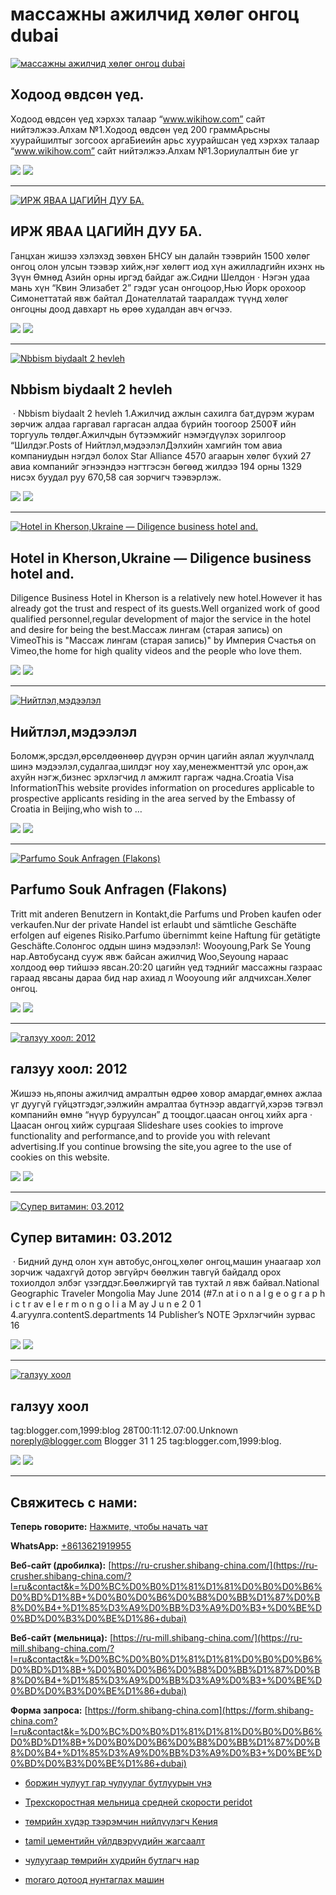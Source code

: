 # массажны ажилчид хөлөг онгоц dubai

<a href="https://swt.shibang-china.com/?l=ru&img&k=%D0%BC%D0%B0%D1%81%D1%81%D0%B0%D0%B6%D0%BD%D1%8B+%D0%B0%D0%B6%D0%B8%D0%BB%D1%87%D0%B8%D0%B4+%D1%85%D3%A9%D0%BB%D3%A9%D0%B3+%D0%BE%D0%BD%D0%B3%D0%BE%D1%86+dubai" target="_blank">![массажны ажилчид хөлөг онгоц dubai](http://static.shibang-china.com/all-800x300/526.jpg)</a>

## Ходоод өвдсөн үед.
Ходоод өвдсөн үед хэрхэх талаар “www.wikihow.com” сайт нийтэлжээ.Алхам №1.Ходоод өвдсөн үед 200 граммАрьсны хуурайшилтыг зогсоох аргаБиеийн арьс хуурайшсан үед хэрхэх талаар “www.wikihow.com” сайт нийтэлжээ.Алхам №1.Зориулалтын бие уг


<a href="https://whatsapp.shibangsoft.com/WhatsApp.php" target="_blank" title="WhatsApp">![](http://static.shibang-china.com/icon/whatsapp.png)</a> <a href="https://swt.shibang-china.com/?l=ru&icon&k=%D0%BC%D0%B0%D1%81%D1%81%D0%B0%D0%B6%D0%BD%D1%8B+%D0%B0%D0%B6%D0%B8%D0%BB%D1%87%D0%B8%D0%B4+%D1%85%D3%A9%D0%BB%D3%A9%D0%B3+%D0%BE%D0%BD%D0%B3%D0%BE%D1%86+dubai" target="_blank">![](http://static.shibang-china.com/icon/chat-ru.png)</a>

---

<a href="https://swt.shibang-china.com/?l=ru&img&k=%D0%BC%D0%B0%D1%81%D1%81%D0%B0%D0%B6%D0%BD%D1%8B+%D0%B0%D0%B6%D0%B8%D0%BB%D1%87%D0%B8%D0%B4+%D1%85%D3%A9%D0%BB%D3%A9%D0%B3+%D0%BE%D0%BD%D0%B3%D0%BE%D1%86+dubai" target="_blank">![ИРЖ ЯВАА ЦАГИЙН ДУУ БА.](http://static.shibang-china.com/all-800x300/190.jpg)</a>

## ИРЖ ЯВАА ЦАГИЙН ДУУ БА.
Ганцхан жишээ хэлэхэд зөвхөн БНСУ ын далайн тээврийн 1500 хөлөг онгоц олон улсын тээвэр хийж,нэг хөлөгт иод хүн ажилладгийн ихэнх нь Зүүн Өмнөд Азийн орны иргэд байдаг аж.Сидни Шелдон&nbsp;&#0183;&#32;Нэгэн удаа мань хүн “Квин Элизабет 2” гэдэг усан онгоцоор,Нью Йорк орохоор Симонеттатай явж байтал Донателлатай тааралдаж түүнд хөлөг онгоцны доод давхарт нь өрөө худалдан авч өгчээ.


<a href="https://whatsapp.shibangsoft.com/WhatsApp.php" target="_blank" title="WhatsApp">![](http://static.shibang-china.com/icon/whatsapp.png)</a> <a href="https://swt.shibang-china.com/?l=ru&icon&k=%D0%BC%D0%B0%D1%81%D1%81%D0%B0%D0%B6%D0%BD%D1%8B+%D0%B0%D0%B6%D0%B8%D0%BB%D1%87%D0%B8%D0%B4+%D1%85%D3%A9%D0%BB%D3%A9%D0%B3+%D0%BE%D0%BD%D0%B3%D0%BE%D1%86+dubai" target="_blank">![](http://static.shibang-china.com/icon/chat-ru.png)</a>

---

<a href="https://swt.shibang-china.com/?l=ru&img&k=%D0%BC%D0%B0%D1%81%D1%81%D0%B0%D0%B6%D0%BD%D1%8B+%D0%B0%D0%B6%D0%B8%D0%BB%D1%87%D0%B8%D0%B4+%D1%85%D3%A9%D0%BB%D3%A9%D0%B3+%D0%BE%D0%BD%D0%B3%D0%BE%D1%86+dubai" target="_blank">![Nbbism biydaalt 2 hevleh](http://static.shibang-china.com/all-800x300/1147.jpg)</a>

## Nbbism biydaalt 2 hevleh
&nbsp;&#0183;&#32;Nbbism biydaalt 2 hevleh 1.Ажилчид ажлын сахилга бат,дүрэм журам зөрчиж алдаа гаргавал гаргасан алдаа бүрийн тоогоор 2500₮ ийн торгууль төлдөг.Ажилчдын бүтээмжийг нэмэгдүүлэх зорилгоор “Шилдэг.Posts of Нийтлэл,мэдээлэлДэлхийн хамгийн том авиа компаниудын нэгдэл болох Star Alliance 4570 агаарын хөлөг бүхий 27 авиа компанийг эгнээндээ нэгтгэсэн бөгөөд жилдээ 194 орны 1329 нисэх буудал руу 670,58 сая зорчигч тээвэрлэж.


<a href="https://whatsapp.shibangsoft.com/WhatsApp.php" target="_blank" title="WhatsApp">![](http://static.shibang-china.com/icon/whatsapp.png)</a> <a href="https://swt.shibang-china.com/?l=ru&icon&k=%D0%BC%D0%B0%D1%81%D1%81%D0%B0%D0%B6%D0%BD%D1%8B+%D0%B0%D0%B6%D0%B8%D0%BB%D1%87%D0%B8%D0%B4+%D1%85%D3%A9%D0%BB%D3%A9%D0%B3+%D0%BE%D0%BD%D0%B3%D0%BE%D1%86+dubai" target="_blank">![](http://static.shibang-china.com/icon/chat-ru.png)</a>

---

<a href="https://swt.shibang-china.com/?l=ru&img&k=%D0%BC%D0%B0%D1%81%D1%81%D0%B0%D0%B6%D0%BD%D1%8B+%D0%B0%D0%B6%D0%B8%D0%BB%D1%87%D0%B8%D0%B4+%D1%85%D3%A9%D0%BB%D3%A9%D0%B3+%D0%BE%D0%BD%D0%B3%D0%BE%D1%86+dubai" target="_blank">![Hotel in Kherson,Ukraine — Diligence business hotel and.](http://static.shibang-china.com/all-800x300/282.jpg)</a>

## Hotel in Kherson,Ukraine — Diligence business hotel and.
Diligence Business Hotel in Kherson is a relatively new hotel.However it has already got the trust and respect of its guests.Well organized work of good qualified personnel,regular development of major the service in the hotel and desire for being the best.Массаж лингам (старая запись) on VimeoThis is &quot;Массаж лингам (старая запись)&quot; by Империя Счастья on Vimeo,the home for high quality videos and the people who love them.


<a href="https://whatsapp.shibangsoft.com/WhatsApp.php" target="_blank" title="WhatsApp">![](http://static.shibang-china.com/icon/whatsapp.png)</a> <a href="https://swt.shibang-china.com/?l=ru&icon&k=%D0%BC%D0%B0%D1%81%D1%81%D0%B0%D0%B6%D0%BD%D1%8B+%D0%B0%D0%B6%D0%B8%D0%BB%D1%87%D0%B8%D0%B4+%D1%85%D3%A9%D0%BB%D3%A9%D0%B3+%D0%BE%D0%BD%D0%B3%D0%BE%D1%86+dubai" target="_blank">![](http://static.shibang-china.com/icon/chat-ru.png)</a>

---

<a href="https://swt.shibang-china.com/?l=ru&img&k=%D0%BC%D0%B0%D1%81%D1%81%D0%B0%D0%B6%D0%BD%D1%8B+%D0%B0%D0%B6%D0%B8%D0%BB%D1%87%D0%B8%D0%B4+%D1%85%D3%A9%D0%BB%D3%A9%D0%B3+%D0%BE%D0%BD%D0%B3%D0%BE%D1%86+dubai" target="_blank">![Нийтлэл,мэдээлэл](http://static.shibang-china.com/all-800x300/9.jpg)</a>

## Нийтлэл,мэдээлэл
Боломж,эрсдэл,өрсөлдөөнөөр дүүрэн орчин цагийн аялал жуулчлалд шинэ мэдээлэл,судалгаа,шилдэг ноу хау,менежменттэй улс орон,аж ахуйн нэгж,бизнес эрхлэгчид л амжилт гаргаж чадна.Croatia Visa InformationThis website provides information on procedures applicable to prospective applicants residing in the area served by the Embassy of Croatia in Beijing,who wish to …


<a href="https://whatsapp.shibangsoft.com/WhatsApp.php" target="_blank" title="WhatsApp">![](http://static.shibang-china.com/icon/whatsapp.png)</a> <a href="https://swt.shibang-china.com/?l=ru&icon&k=%D0%BC%D0%B0%D1%81%D1%81%D0%B0%D0%B6%D0%BD%D1%8B+%D0%B0%D0%B6%D0%B8%D0%BB%D1%87%D0%B8%D0%B4+%D1%85%D3%A9%D0%BB%D3%A9%D0%B3+%D0%BE%D0%BD%D0%B3%D0%BE%D1%86+dubai" target="_blank">![](http://static.shibang-china.com/icon/chat-ru.png)</a>

---

<a href="https://swt.shibang-china.com/?l=ru&img&k=%D0%BC%D0%B0%D1%81%D1%81%D0%B0%D0%B6%D0%BD%D1%8B+%D0%B0%D0%B6%D0%B8%D0%BB%D1%87%D0%B8%D0%B4+%D1%85%D3%A9%D0%BB%D3%A9%D0%B3+%D0%BE%D0%BD%D0%B3%D0%BE%D1%86+dubai" target="_blank">![Parfumo Souk Anfragen (Flakons)](http://static.shibang-china.com/all-800x300/40.jpg)</a>

## Parfumo Souk Anfragen (Flakons)
Tritt mit anderen Benutzern in Kontakt,die Parfums und Proben kaufen oder verkaufen.Nur der private Handel ist erlaubt und s&#228;mtliche Gesch&#228;fte erfolgen auf eigenes Risiko.Parfumo &#252;bernimmt keine Haftung f&#252;r get&#228;tigte Gesch&#228;fte.Солонгос оддын шинэ мэдээлэл!: Wooyoung,Park Se Young нар.Автобусанд сууж явж байсан ажилчид Woo,Seyoung нараас холдоод өөр тийшээ явсан.20:20 цагийн үед тэднийг массажны газраас гараад явсаны дараа бид нар ахиад л Wooyoung ийг алдчихсан.Хөлөг онгоц.


<a href="https://whatsapp.shibangsoft.com/WhatsApp.php" target="_blank" title="WhatsApp">![](http://static.shibang-china.com/icon/whatsapp.png)</a> <a href="https://swt.shibang-china.com/?l=ru&icon&k=%D0%BC%D0%B0%D1%81%D1%81%D0%B0%D0%B6%D0%BD%D1%8B+%D0%B0%D0%B6%D0%B8%D0%BB%D1%87%D0%B8%D0%B4+%D1%85%D3%A9%D0%BB%D3%A9%D0%B3+%D0%BE%D0%BD%D0%B3%D0%BE%D1%86+dubai" target="_blank">![](http://static.shibang-china.com/icon/chat-ru.png)</a>

---

<a href="https://swt.shibang-china.com/?l=ru&img&k=%D0%BC%D0%B0%D1%81%D1%81%D0%B0%D0%B6%D0%BD%D1%8B+%D0%B0%D0%B6%D0%B8%D0%BB%D1%87%D0%B8%D0%B4+%D1%85%D3%A9%D0%BB%D3%A9%D0%B3+%D0%BE%D0%BD%D0%B3%D0%BE%D1%86+dubai" target="_blank">![галзуу хоол: 2012](http://static.shibang-china.com/all-800x300/408.jpg)</a>

## галзуу хоол: 2012
Жишээ нь,японы ажилчид амралтын өдрөө ховор амардаг,өмнөх ажлаа үг дуугүй гүйцэтгэдэг,ээлжийн амралтаа бүтнээр авдаггүй,хэрэв тэгвэл компанийн өмнө “нүүр буруулсан” д тооцдог.цаасан онгоц хийх арга&nbsp;&#0183;&#32;Цаасан онгоц хийж сурцгаая Slideshare uses cookies to improve functionality and performance,and to provide you with relevant advertising.If you continue browsing the site,you agree to the use of cookies on this website.


<a href="https://whatsapp.shibangsoft.com/WhatsApp.php" target="_blank" title="WhatsApp">![](http://static.shibang-china.com/icon/whatsapp.png)</a> <a href="https://swt.shibang-china.com/?l=ru&icon&k=%D0%BC%D0%B0%D1%81%D1%81%D0%B0%D0%B6%D0%BD%D1%8B+%D0%B0%D0%B6%D0%B8%D0%BB%D1%87%D0%B8%D0%B4+%D1%85%D3%A9%D0%BB%D3%A9%D0%B3+%D0%BE%D0%BD%D0%B3%D0%BE%D1%86+dubai" target="_blank">![](http://static.shibang-china.com/icon/chat-ru.png)</a>

---

<a href="https://swt.shibang-china.com/?l=ru&img&k=%D0%BC%D0%B0%D1%81%D1%81%D0%B0%D0%B6%D0%BD%D1%8B+%D0%B0%D0%B6%D0%B8%D0%BB%D1%87%D0%B8%D0%B4+%D1%85%D3%A9%D0%BB%D3%A9%D0%B3+%D0%BE%D0%BD%D0%B3%D0%BE%D1%86+dubai" target="_blank">![Супер витамин: 03.2012](http://static.shibang-china.com/all-800x300/22.jpg)</a>

## Супер витамин: 03.2012
&nbsp;&#0183;&#32;Бидний дунд олон хүн автобус,онгоц,хөлөг онгоц,машин унаагаар хол зорчиж чадахгүй дотор эвгүйрч бөөлжин тавгүй байдалд орох тохиолдол элбэг үзэгддэг.Бөөлжиргүй тав тухтай л явж байвал.National Geographic Traveler Mongolia May June 2014 (#7.n at i o n a l g e o g r a p h i c t r av e l e r m o n g o l i a M ay J u n e 2 0 1 4.агуулга.contentS.departments 14 Publisher’s NOTE Эрхлэгчийн зурвас 16


<a href="https://whatsapp.shibangsoft.com/WhatsApp.php" target="_blank" title="WhatsApp">![](http://static.shibang-china.com/icon/whatsapp.png)</a> <a href="https://swt.shibang-china.com/?l=ru&icon&k=%D0%BC%D0%B0%D1%81%D1%81%D0%B0%D0%B6%D0%BD%D1%8B+%D0%B0%D0%B6%D0%B8%D0%BB%D1%87%D0%B8%D0%B4+%D1%85%D3%A9%D0%BB%D3%A9%D0%B3+%D0%BE%D0%BD%D0%B3%D0%BE%D1%86+dubai" target="_blank">![](http://static.shibang-china.com/icon/chat-ru.png)</a>

---

<a href="https://swt.shibang-china.com/?l=ru&img&k=%D0%BC%D0%B0%D1%81%D1%81%D0%B0%D0%B6%D0%BD%D1%8B+%D0%B0%D0%B6%D0%B8%D0%BB%D1%87%D0%B8%D0%B4+%D1%85%D3%A9%D0%BB%D3%A9%D0%B3+%D0%BE%D0%BD%D0%B3%D0%BE%D1%86+dubai" target="_blank">![галзуу хоол](http://static.shibang-china.com/all-800x300/454.jpg)</a>

## галзуу хоол
tag:blogger.com,1999:blog 28T00:11:12.07:00.Unknown noreply@blogger.com Blogger 31 1 25 tag:blogger.com,1999:blog.

<a href="https://whatsapp.shibangsoft.com/WhatsApp.php" target="_blank" title="WhatsApp">![](http://static.shibang-china.com/icon/whatsapp.png)</a> <a href="https://swt.shibang-china.com/?l=ru&icon&k=%D0%BC%D0%B0%D1%81%D1%81%D0%B0%D0%B6%D0%BD%D1%8B+%D0%B0%D0%B6%D0%B8%D0%BB%D1%87%D0%B8%D0%B4+%D1%85%D3%A9%D0%BB%D3%A9%D0%B3+%D0%BE%D0%BD%D0%B3%D0%BE%D1%86+dubai" target="_blank">![](http://static.shibang-china.com/icon/chat-ru.png)</a>

---
## Свяжитесь с нами:

**Теперь говорите:** [Нажмите, чтобы начать чат](https://swt.shibang-china.com?l=ru&contact&k=%D0%BC%D0%B0%D1%81%D1%81%D0%B0%D0%B6%D0%BD%D1%8B+%D0%B0%D0%B6%D0%B8%D0%BB%D1%87%D0%B8%D0%B4+%D1%85%D3%A9%D0%BB%D3%A9%D0%B3+%D0%BE%D0%BD%D0%B3%D0%BE%D1%86+dubai)

**WhatsApp:**  [+8613621919955](https://whatsapp.shibangsoft.com/WhatsApp.php)

**Веб-сайт (дробилка):** [https://ru-crusher.shibang-china.com/](https://ru-crusher.shibang-china.com/?l=ru&contact&k=%D0%BC%D0%B0%D1%81%D1%81%D0%B0%D0%B6%D0%BD%D1%8B+%D0%B0%D0%B6%D0%B8%D0%BB%D1%87%D0%B8%D0%B4+%D1%85%D3%A9%D0%BB%D3%A9%D0%B3+%D0%BE%D0%BD%D0%B3%D0%BE%D1%86+dubai)

**Веб-сайт (мельница):** [https://ru-mill.shibang-china.com/](https://ru-mill.shibang-china.com/?l=ru&contact&k=%D0%BC%D0%B0%D1%81%D1%81%D0%B0%D0%B6%D0%BD%D1%8B+%D0%B0%D0%B6%D0%B8%D0%BB%D1%87%D0%B8%D0%B4+%D1%85%D3%A9%D0%BB%D3%A9%D0%B3+%D0%BE%D0%BD%D0%B3%D0%BE%D1%86+dubai)

**Форма запроса:** [https://form.shibang-china.com](https://form.shibang-china.com?l=ru&contact&k=%D0%BC%D0%B0%D1%81%D1%81%D0%B0%D0%B6%D0%BD%D1%8B+%D0%B0%D0%B6%D0%B8%D0%BB%D1%87%D0%B8%D0%B4+%D1%85%D3%A9%D0%BB%D3%A9%D0%B3+%D0%BE%D0%BD%D0%B3%D0%BE%D1%86+dubai)

* [боржин чулуут гар чулуулаг бутлуурын үнэ](../128/%D0%B1%D0%BE%D1%80%D0%B6%D0%B8%D0%BD%20%D1%87%D1%83%D0%BB%D1%83%D1%83%D1%82%20%D0%B3%D0%B0%D1%80%20%D1%87%D1%83%D0%BB%D1%83%D1%83%D0%BB%D0%B0%D0%B3%20%D0%B1%D1%83%D1%82%D0%BB%D1%83%D1%83%D1%80%D1%8B%D0%BD%20%D2%AF%D0%BD%D1%8D.md)

* [Трехскоростная мельница средней скорости peridot](../130/%D0%A2%D1%80%D0%B5%D1%85%D1%81%D0%BA%D0%BE%D1%80%D0%BE%D1%81%D1%82%D0%BD%D0%B0%D1%8F%20%D0%BC%D0%B5%D0%BB%D1%8C%D0%BD%D0%B8%D1%86%D0%B0%20%D1%81%D1%80%D0%B5%D0%B4%D0%BD%D0%B5%D0%B9%20%D1%81%D0%BA%D0%BE%D1%80%D0%BE%D1%81%D1%82%D0%B8%20peridot.md)

* [төмрийн хүдэр тээрэмчин нийлүүлэгч Кения](../129/%D1%82%D3%A9%D0%BC%D1%80%D0%B8%D0%B9%D0%BD%20%D1%85%D2%AF%D0%B4%D1%8D%D1%80%20%D1%82%D1%8D%D1%8D%D1%80%D1%8D%D0%BC%D1%87%D0%B8%D0%BD%20%D0%BD%D0%B8%D0%B9%D0%BB%D2%AF%D2%AF%D0%BB%D1%8D%D0%B3%D1%87%20%D0%9A%D0%B5%D0%BD%D0%B8%D1%8F.md)

* [tamil цементийн үйлдвэрүүдийн жагсаалт](../130/tamil%20%D1%86%D0%B5%D0%BC%D0%B5%D0%BD%D1%82%D0%B8%D0%B9%D0%BD%20%D2%AF%D0%B9%D0%BB%D0%B4%D0%B2%D1%8D%D1%80%D2%AF%D2%AF%D0%B4%D0%B8%D0%B9%D0%BD%20%D0%B6%D0%B0%D0%B3%D1%81%D0%B0%D0%B0%D0%BB%D1%82.md)

* [чулуугаар төмрийн хүдрийн бутлагч нар](../128/%D1%87%D1%83%D0%BB%D1%83%D1%83%D0%B3%D0%B0%D0%B0%D1%80%20%D1%82%D3%A9%D0%BC%D1%80%D0%B8%D0%B9%D0%BD%20%D1%85%D2%AF%D0%B4%D1%80%D0%B8%D0%B9%D0%BD%20%D0%B1%D1%83%D1%82%D0%BB%D0%B0%D0%B3%D1%87%20%D0%BD%D0%B0%D1%80.md)

* [moraro дотоод нунтаглах машин](../129/moraro%20%D0%B4%D0%BE%D1%82%D0%BE%D0%BE%D0%B4%20%D0%BD%D1%83%D0%BD%D1%82%D0%B0%D0%B3%D0%BB%D0%B0%D1%85%20%D0%BC%D0%B0%D1%88%D0%B8%D0%BD.md)